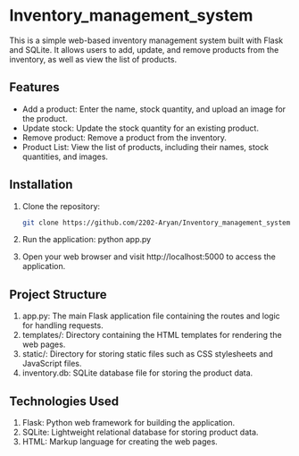 # Inventory_management_system

This is a simple web-based inventory management system built with Flask and SQLite. It allows users to add, update, and remove products from the inventory, as well as view the list of products.

## Features

- Add a product: Enter the name, stock quantity, and upload an image for the product.
- Update stock: Update the stock quantity for an existing product.
- Remove product: Remove a product from the inventory.
- Product List: View the list of products, including their names, stock quantities, and images.

## Installation

1. Clone the repository:

   ```bash
   git clone https://github.com/2202-Aryan/Inventory_management_system/
2. Run the application:
   python app.py
   
3. Open your web browser and visit http://localhost:5000 to access the application.

## Project Structure
1. app.py: The main Flask application file containing the routes and logic for handling requests.
2. templates/: Directory containing the HTML templates for rendering the web pages.
3. static/: Directory for storing static files such as CSS stylesheets and JavaScript files.
4. inventory.db: SQLite database file for storing the product data.

## Technologies Used
1. Flask: Python web framework for building the application.
2. SQLite: Lightweight relational database for storing product data.
3. HTML: Markup language for creating the web pages.

